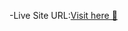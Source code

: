 
-Live Site URL:[Visit here 🚀](http://127.0.0.1:5500/Tailwind/visualStudioCode.html "Visual Studio")
